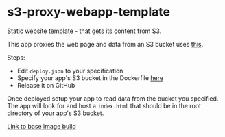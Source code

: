 # s3-proxy-webapp-template
Static website template - that gets its content from S3. 

This app proxies the web page and data from an S3 bucket uses [this](https://github.com/pottava/aws-s3-proxy).

Steps:
- Edit `deploy.json` to your specification
- Specify your app's S3 bucket in the Dockerfile [here](https://github.com/moj-analytical-services/s3-proxy-webapp-template/blob/master/Dockerfile#L6)
- Release it on GitHub

Once deployed setup your app to read data from the bucket you specified. The app will look for and host a `index.html` that should be in the root directory of your app's S3 bucket.

[Link to base image build](https://github.com/moj-analytical-services/s3-proxy-image)
